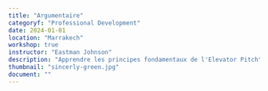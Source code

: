 ```yaml
---
title: "Argumentaire"
categoryf: "Professional Development"
date: 2024-01-01
location: "Marrakech"
workshop: true
instructor: "Eastman Johnson"
description: "Apprendre les principes fondamentaux de l'Elevator Pitch"
thumbnail: "sincerly-green.jpg"
document: ""
---
```

